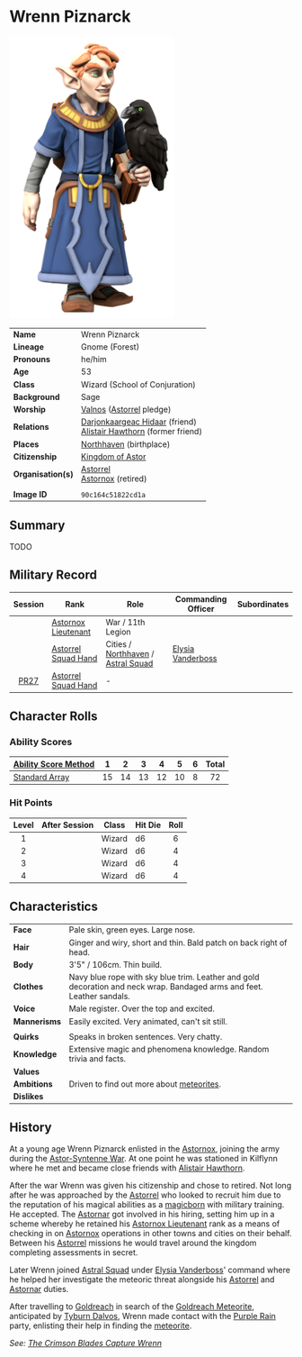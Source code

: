 # Wrenn Piznarck

<img src="https://raw.githubusercontent.com/jesskelsall/astarus-images/main/characters/portraits/90c164c51822cd1a.png" height="500" />

|||
| --- | --- |
| **Name** | Wrenn Piznarck | character.4
| **Lineage** | Gnome (Forest) |
| **Pronouns** | he/him |
| **Age** | 53 |
| **Class** | Wizard (School of Conjuration) |
| **Background** | Sage |
| **Worship** | [Valnos](../gods/deities/valnos.md) ([Astorrel](../organisations/government/astorrel/astorrel.md) pledge) |
| **Relations** | [Darjonkaargeac Hidaar](darjonkaargeac-hidaar.md) (friend)<br>[Alistair Hawthorn](alistair-hawthorn.md) (former friend) |
| **Places** | [Northhaven](../places/settlements/cities/northhaven.md) (birthplace) |
| **Citizenship** | [Kingdom of Astor](../civilisations/kingdom-of-astor/kingdom-of-astor.md) |
| **Organisation(s)** | [Astorrel](../organisations/government/astorrel/astorrel.md)<br>[Astornox](../organisations/government/astornox/astornox.md) (retired) |
|||
| **Image ID** | `90c164c51822cd1a` |

## Summary

TODO

## Military Record

| Session | Rank | Role | Commanding Officer | Subordinates |
|:---:| --- | --- | --- | --- |
|| [Astornox Lieutenant](../organisations/government/astornox/ranks/astornox-lieutenant.md) | War / 11th Legion |||
|| [Astorrel Squad Hand](../organisations/government/astorrel/ranks/astorrel-squad-hand.md) | Cities / [Northhaven](../places/settlements/cities/northhaven.md) / [Astral Squad](../organisations/government/astorrel/squads/astral-squad.md) | [Elysia Vanderboss](elysia-vanderboss.md) ||
| [PR27](../sessions/PR27.md) | [Astorrel Squad Hand](../organisations/government/astorrel/ranks/astorrel-squad-hand.md) | - |||

## Character Rolls

### Ability Scores

| [Ability Score Method](../mechanics/ability-score-method/ability-score-method.md) | 1 | 2 | 3 | 4 | 5 | 6 | Total |
| --- |:---:|:---:|:---:|:---:|:---:|:---:|:---:|
| [Standard Array](../mechanics/ability-score-method/standard-array.md) | 15 | 14 | 13 | 12 | 10 | 8 | 72 |

### Hit Points

| Level | After Session | Class | Hit Die | Roll |
|:---:|:---:| --- | --- |:---:|
| 1 || Wizard | d6 | 6 |
| 2 || Wizard | d6 | 4 |
| 3 || Wizard | d6 | 4 |
| 4 || Wizard | d6 | 4 |

## Characteristics

| | |
| --- | --- |
| **Face** | Pale skin, green eyes. Large nose. | characteristics.2
| **Hair** | Ginger and wiry, short and thin. Bald patch on back right of head. |
| **Body** | 3'5" / 106cm. Thin build. |
| **Clothes** | Navy blue rope with sky blue trim. Leather and gold decoration and neck wrap. Bandaged arms and feet. Leather sandals. |
| **Voice** | Male register. Over the top and excited. |
| **Mannerisms** | Easily excited. Very animated, can't sit still. |
| | |
| **Quirks** | Speaks in broken sentences. Very chatty. |
| **Knowledge** | Extensive magic and phenomena knowledge. Random trivia and facts. |
| **Values** | |
| **Ambitions** | Driven to find out more about [meteorites](../items/meteoric/meteorite.md). |
| **Dislikes** | |

## History

At a young age Wrenn Piznarck enlisted in the [Astornox](../organisations/government/astornox/astornox.md), joining the army during the [Astor-Syntenne War](../history/events/astor-syntenne-war.md). At one point he was stationed in Kilflynn where he met and became close friends with [Alistair Hawthorn](alistair-hawthorn.md).

After the war Wrenn was given his citizenship and chose to retired. Not long after he was approached by the [Astorrel](../organisations/government/astorrel/astorrel.md) who looked to recruit him due to the reputation of his magical abilities as a [magicborn](../civilisations/kingdom-of-astor/magicborn.md) with military training. He accepted. The [Astornar](../organisations/government/astornar.md) got involved in his hiring, setting him up in a scheme whereby he retained his [Astornox Lieutenant](../organisations/government/astornox/ranks/astornox-lieutenant.md) rank as a means of checking in on [Astornox](../organisations/government/astornox/astornox.md) operations in other towns and cities on their behalf. Between his [Astorrel](../organisations/government/astorrel/astorrel.md) missions he would travel around the kingdom completing assessments in secret.

Later Wrenn joined [Astral Squad](../organisations/government/astorrel/squads/astral-squad.md) under [Elysia Vanderboss](elysia-vanderboss.md)' command where he helped her investigate the meteoric threat alongside his [Astorrel](../organisations/government/astorrel/astorrel.md) and [Astornar](../organisations/government/astornar.md) duties.

After travelling to [Goldreach](../civilisations/kingdom-of-astor/SETTLEMENTS/GOLDREACH/README.md) in search of the [Goldreach Meteorite](../items/meteoric/meteorites/goldreach-meteorite.md), anticipated by [Tyburn Dalvos](tyburn-dalvos.md), Wrenn made contact with the [Purple Rain](../campaigns/C1-purple-rain.md) party, enlisting their help in finding the [meteorite](../items/meteoric/meteorite.md).

*See: [The Crimson Blades Capture Wrenn](../storylines/the-crimson-blades-capture-wrenn.md)*

